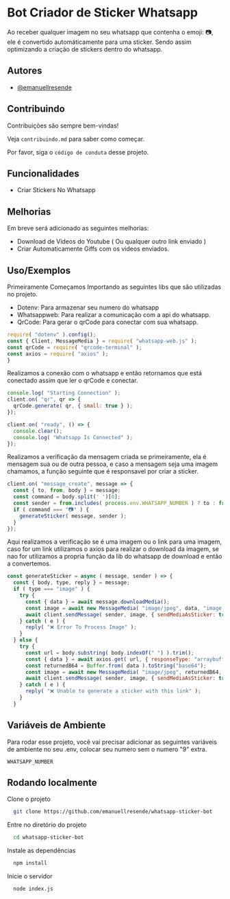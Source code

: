 # Bot Criador de Sticker Whatsapp

Ao receber qualquer imagem no seu whatsapp que contenha o emoji: 📷, ele é convertido automáticamente para uma sticker.
Sendo assim optimizando a criação de stickers dentro do whatsapp.

## Autores

- [@emanuellresende](https://github.com/emanuellresendee)

## Contribuindo

Contribuições são sempre bem-vindas!

Veja `contribuindo.md` para saber como começar.

Por favor, siga o `código de conduta` desse projeto.


## Funcionalidades

- Criar Stickers No Whatsapp


## Melhorias

Em breve será adicionado as seguintes melhorias:
* Download de Videos do Youtube ( Ou qualquer outro link enviado )
* Criar Automaticamente Giffs com os videos enviados.


## Uso/Exemplos
Primeiramente Começamos Importando as seguintes libs que são utilizadas no projeto.
* Dotenv: Para armazenar seu numero do whatsapp
* Whatsappweb: Para realizar a comunicação com a api do whatsapp.
* QrCode: Para gerar o qrCode para conectar com sua whatsapp.
```javascript
require( "dotenv" ).config();
const { Client, MessageMedia } = require( "whatsapp-web.js" );
const qrCode = require( "qrcode-terminal" );
const axios = require( "axios" );
}
```

Realizamos a conexão com o whatsapp e então retornamos que está conectado assim que ler o qrCode e conectar.
```javascript
console.log( "Starting Connection" );
client.on( "qr", qr => {
  qrCode.generate( qr, { small: true } );
});

client.on( "ready", () => {
  console.clear();
  console.log( "Whatsapp Is Connected" );
});
```

Realizamos a verificação da mensagem criada se primeiramente, ela é mensagem sua ou de outra pessoa, e caso a mensagem seja uma imagem chamamos, a função seguinte que é responsavel por criar a sticker.
```javascript
client.on( "message_create", message => {
  const { to, from, body } = message;
  const command = body.split(' ')[0];
  const sender = from.includes( process.env.WHATSAPP_NUMBER ) ? to : from
  if ( command === "📷" ) {
    generateSticker( message, sender );
  }
});
```

Aqui realizamos a verificação se é uma imagem ou o link para uma imagem, caso for um link utilizamos o axios para realizar o download da imagem, se nao for utilizamos a propria função da lib do whatsapp de download e então a convertemos.
```javascript
const generateSticker = async ( message, sender ) => {
  const { body, type, reply } = message;
  if ( type === "image" ) {
    try {
      const { data } = await message.downloadMedia();
      const image = await new MessageMedia( "image/jpeg", data, "image.jpg" );
      await client.sendMessage( sender, image, { sendMediaAsSticker: true } );
    } catch ( e ) {
      reply( "❌ Error To Process Image" );
    }
  } else {
    try {
      const url = body.substring( body.indexOf(" ") ).trim();
      const { data } = await axios.get( url, { responseType: "arraybuffer" } );
      const returnedB64 = Buffer.from( data ).toString("base64");
      const image = await new MessageMedia( "image/jpeg", returnedB64, "image.jpg" );
      await client.sendMessage( sender, image, { sendMediaAsSticker: true } );
    } catch ( e ) {
      reply( "❌ Unable to generate a sticker with this link" );
    }
  }
```


## Variáveis de Ambiente

Para rodar esse projeto, você vai precisar adicionar as seguintes variáveis de ambiente no seu .env, colocar seu numero sem o numero "9" extra.

`WHATSAPP_NUMBER`

## Rodando localmente

Clone o projeto

```bash
  git clone https://github.com/emanuellresende/whatsapp-sticker-bot
```

Entre no diretório do projeto

```bash
  cd whatsapp-sticker-bot
```

Instale as dependências

```bash
  npm install
```

Inicie o servidor

```bash
  node index.js
```

